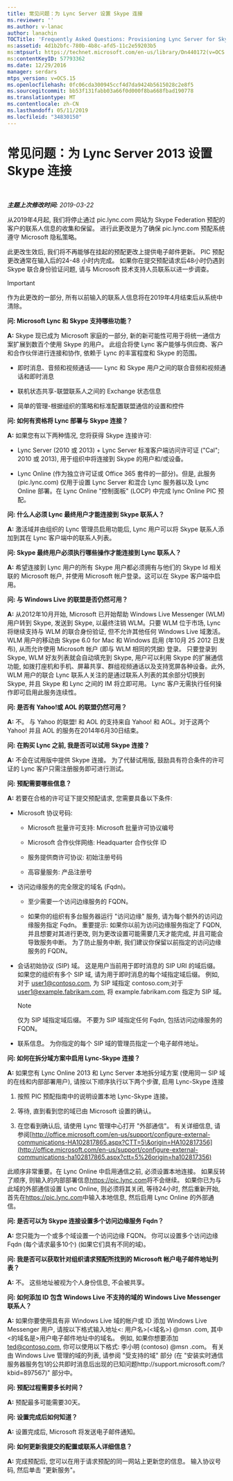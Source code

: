 ```yaml
---
title: 常见问题：为 Lync Server 设置 Skype 连接
ms.reviewer: ''
ms.author: v-lanac
author: lanachin
TOCTitle: 'Frequently Asked Questions: Provisioning Lync Server for Skype connectivity'
ms:assetid: 4d1b2bfc-780b-4b8c-afd5-11c2e59203b5
ms:mtpsurl: https://technet.microsoft.com/en-us/library/Dn440172(v=OCS.15)
ms:contentKeyID: 57793362
ms.date: 12/29/2016
manager: serdars
mtps_version: v=OCS.15
ms.openlocfilehash: 0fc06cda300945ccf4d7da9424b5615028c2e8f5
ms.sourcegitcommit: bb53f131fabb03a66f0d000f8ba668fbad190778
ms.translationtype: MT
ms.contentlocale: zh-CN
ms.lasthandoff: 05/11/2019
ms.locfileid: "34830150"
---
```

<div data-xmlns="http://www.w3.org/1999/xhtml">

<div class="topic" data-xmlns="http://www.w3.org/1999/xhtml" data-msxsl="urn:schemas-microsoft-com:xslt" data-cs="http://msdn.microsoft.com/en-us/">

<div data-asp="http://msdn2.microsoft.com/asp">

# <a name="frequently-asked-questions-provisioning-lync-server-2013-for-skype-connectivity"></a>常见问题：为 Lync Server 2013 设置 Skype 连接

</div>

<div id="mainSection">

<div id="mainBody">

<span> </span>

_**主题上次修改时间:** 2019-03-22_

从2019年4月起, 我们将停止通过 pic.lync.com 网站为 Skype Federation 预配的客户的联系人信息的收集和保留。 进行此更改是为了确保 pic.lync.com 预配系统遵守 Microsoft 隐私策略。 
 
此更改生效后, 我们将不再能够在挂起的预配更改上提供电子邮件更新。 PIC 预配更改通常在输入后的24-48 小时内完成。 如果你在提交预配请求后48小时仍遇到 Skype 联合身份验证问题, 请与 Microsoft 技术支持人员联系以进一步调查。

> [!IMPORTANT]
> 作为此更改的一部分, 所有以前输入的联系人信息将在2019年4月结束后从系统中清除。


**问: Microsoft Lync 和 Skype 支持哪些功能？**

**A:** Skype 现已成为 Microsoft 家庭的一部分, 新的新可能性可用于将统一通信方案扩展到数百个使用 Skype 的用户。 此组合将使 Lync 客户能够与供应商、客户和合作伙伴进行连接和协作, 依赖于 Lync 的丰富程度和 Skype 的范围。

  - 即时消息、音频和视频通话—— Lync 和 Skype 用户之间的联合音频和视频通话和即时消息

  - 联机状态共享-联盟联系人之间的 Exchange 状态信息

  - 简单的管理-根据组织的策略和标准配置联盟通信的设置和控件

**问: 如何有资格将 Lync 部署与 Skype 连接？**

**A:** 如果您有以下两种情况, 您将获得 Skype 连接许可:

  - Lync Server (2010 或 2013) + Lync Server 标准客户端访问许可证 ("Cal"; 2010 或 2013), 用于组织中将连接到 Skype 的用户和/或设备。 

  - Lync Online (作为独立许可证或 Office 365 套件的一部分)。但是, 此服务 (pic.lync.com) 仅用于设置 Lync Server 和混合 Lync 服务器以及 Lync Online 部署。在 Lync Online "控制面板" (LOCP) 中完成 lync Online PIC 预配。

**问: 什么人必须 Lync 最终用户才能连接到 Skype 联系人？**

**A:** 激活域并由组织的 Lync 管理员启用功能后, Lync 用户可以将 Skype 联系人添加到其在 Lync 客户端中的联系人列表。

**问: Skype 最终用户必须执行哪些操作才能连接到 Lync 联系人？**

**A:** 希望连接到 Lync 用户的所有 Skype 用户都必须拥有与他们的 Skype Id 相关联的 Microsoft 帐户, 并使用 Microsoft 帐户登录。这可以在 Skype 客户端中启用。

**问: 与 Windows Live 的联盟是否仍然可用？**

**A:** 从2012年10月开始, Microsoft 已开始帮助 Windows Live Messenger (WLM) 用户转到 Skype, 发送到 Skype, 以最终注销 WLM。只要 WLM 位于市场, Lync 将继续支持与 WLM 的联合身份验证, 但不允许其他任何 Windows Live 域激活。WLM 用户的移动由 Skype 6.0 for Mac 和 Windows 启用 (年10月 25 2012 日发布), 从而允许使用 Microsoft 帐户 (即与 WLM 相同的凭据) 登录。 只要登录到 Skype, WLM 好友列表就会自动填充到 Skype, 用户可以利用 Skype 的扩展通信功能, 如拨打座机和手机、屏幕共享、群组视频通话以及支持宽屏各种设备。此外, WLM 用户的联合 Lync 联系人关注的是通过联系人列表的其余部分切换到 Skype, 并且 Skype 和 Lync 之间的 IM 将立即可用。 Lync 客户无需执行任何操作即可启用此服务连续性。

**问: 是否有 Yahoo\!或 AOL 的联盟仍然可用？**

**A:** 不。 与 Yahoo 的联盟\! 和 AOL 的支持来自 Yahoo\! 和 AOL。对于这两个 Yahoo\! 并且 AOL 的服务在2014年6月30日结束。 

**问: 在购买 Lync 之前, 我是否可以试用 Skype 连接？**

**A:** 不会在试用版中提供 Skype 连接。 为了代替试用版, 鼓励具有符合条件的许可证的 Lync 客户只需注册服务即可进行测试。

**问: 预配需要哪些信息？**

**A:** 若要在合格的许可证下提交预配请求, 您需要具备以下条件:

  - Microsoft 协议号码:
    
      - Microsoft 批量许可支持: Microsoft 批量许可协议编号
    
      - Microsoft 合作伙伴网络: Headquarter 合作伙伴 ID
    
      - 服务提供商许可协议: 初始注册号码
    
      - 高容量服务: 产品注册号

  - 访问边缘服务的完全限定的域名 (Fqdn)。
    
      - 至少需要一个访问边缘服务的 FQDN。
    
      - 如果你的组织有多台服务器运行 "访问边缘" 服务, 请为每个额外的访问边缘服务指定 Fqdn。 重要提示: 如果你以前为访问边缘服务指定了 FQDN, 并且想要对其进行更改, 则为更改设置可能需要几天才能完成, 并且可能会导致服务中断。 为了防止服务中断, 我们建议你保留以前指定的访问边缘服务的 FQDN。

  - 会话初始协议 (SIP) 域。 这是用户当前用于即时消息的 SIP URI 的域后缀。 如果您的组织有多个 SIP 域, 请为用于即时消息的每个域指定域后缀。 例如, 对于 user1@contoso.com, 为 SIP 域指定 contoso.com;对于 user1@example.fabrikam.com, 将 example.fabrikam.com 指定为 SIP 域。
    
    <div>
    

    > [!NOTE]
    > 仅为 SIP 域指定域后缀。 不要为 SIP 域指定任何 Fqdn, 包括访问边缘服务的 FQDN。

    
    </div>

  - 联系信息。 为你指定的每个 SIP 域的管理员指定一个电子邮件地址。

**问: 如何在拆分域方案中启用 Lync-Skype 连接？**

**A:** 如果您有 Lync Online 2013 和 Lync Server 本地拆分域方案 (使用同一 SIP 域的在线和内部部署用户), 请按以下顺序执行以下两个步骤, 启用 Lync-Skype 连接

1.  按照 PIC 预配指南中的说明设置本地 Lync-Skype 连接。

2.  等待, 直到看到您的域已由 Microsoft 设置的确认。

3.  在您看到确认后, 请使用 Lync 管理中心打开 "外部通信"。 有关详细信息, 请参阅[http://office.microsoft.com/en-us/support/configure-external-communications-HA102817865.aspx?CTT=5\&origin=HA102817356](http://office.microsoft.com/en-us/support/configure-external-communications-ha102817865.aspx?ctt=5%26origin=ha102817356)

此顺序非常重要。在 Lync Online 中启用通信之前, 必须设置本地连接。 如果反转了顺序, 则输入的内部部署信息<https://pic.lync.com>将不会继续。 如果你已为与此域的外部通信设置 Lync Online, 则必须将其关闭, 等待24小时, 然后重新开始, 首先在<https://pic.lync.com>中输入本地信息, 然后启用 Lync Online 的外部通信。

**问: 是否可以为 Skype 连接设置多个访问边缘服务 Fqdn？**

**A:** 您只能为一个或多个域设置一个访问边缘 FQDN。 你可以设置多个访问边缘 Fqdn (每个请求最多10个) (如果它们具有不同的域)。

**问: 我是否可以获取针对组织请求预配所找到的 Microsoft 帐户电子邮件地址列表？**

**A:** 不。 这些地址被视为个人身份信息, 不会被共享。

**问: 如何添加 ID 包含 Windows Live 不支持的域的 Windows Live Messenger 联系人？**

**A:** 如果你要使用具有非 Windows Live 域的帐户或 ID 添加 Windows Live Messenger 用户, 请按以下格式输入地址\<: 用户名\>(\<域名\>) @msn .com, 其中\<的域名是\>用户电子邮件地址中的域名。 例如, 如果你想要添加 ted@contoso.com, 你可以使用以下格式: 李小明 (contoso) @msn .com。 有关由 Windows Live 管理的域的列表, 请参阅 "受支持的域" 部分 (在 "安装实时通信服务器服务包1的公共即时消息后出现的已知问题http://support.microsoft.com/?kbid=897567)" 部分中。

**问: 预配过程需要多长时间？**

**A:** 预配最多可能需要30天。

**问: 设置完成后如何知道？**

**A:** 设置完成后, Microsoft 将发送电子邮件通知。

**问: 如何更新我提交的配置或联系人详细信息？**

**A:** 完成预配后, 您可以在用于请求预配的同一网站上更新您的信息。 输入协议号码, 然后单击 "更新服务"。

</div>

<span> </span>

</div>

</div>

</div>

